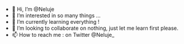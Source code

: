 - 👋 Hi, I’m @Neluje
- 👀 I’m interested in so many things ...
- 🌱 I’m currently learning everything !
- 💞️ I’m looking to collaborate on nothing, just let me learn first please.
- 📫 How to reach me : on Twitter @Neluje_

<!---
Neluje/Neluje is a ✨ special ✨ repository because its `README.md` (this file) appears on your GitHub profile.
You can click the Preview link to take a look at your changes.
--->
